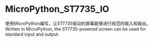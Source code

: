# MicroPython_ST7735_IO
使用MicroPython编写，让ST7735驱动的屏幕能够进行规范的输入和输出。
Written in MicroPython, the ST7735-powered screen can be used for standard input and output.
